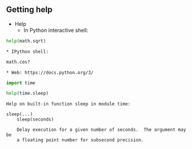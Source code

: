 ## Getting help

* Help
    * In Python interactive shell:
```python
help(math.sqrt)
```
    * IPython shell:
```python
math.cos?
```
    * Web: https://docs.python.org/3/  


```python
import time

help(time.sleep)
```

    Help on built-in function sleep in module time:
    
    sleep(...)
        sleep(seconds)
        
        Delay execution for a given number of seconds.  The argument may be
        a floating point number for subsecond precision.